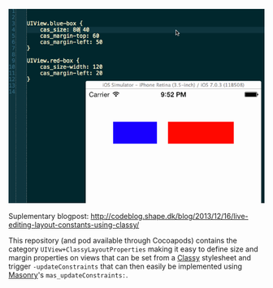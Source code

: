 ![Gif showing editing layout constants results in real time layout updates](/images/ClassyLiveLayout1.gif)

Suplementary blogpost: http://codeblog.shape.dk/blog/2013/12/16/live-editing-layout-constants-using-classy/

This repository (and pod available through Cocoapods) contains the category `UIView+ClassyLayoutProperties` making it easy to define size and margin properties on views that can be set from a [Classy](http://classy.as) stylesheet and trigger `-updateConstraints` that can then easily be implemented using [Masonry](https://github.com/cloudkite/Masonry)'s `mas_updateConstraints:`.
